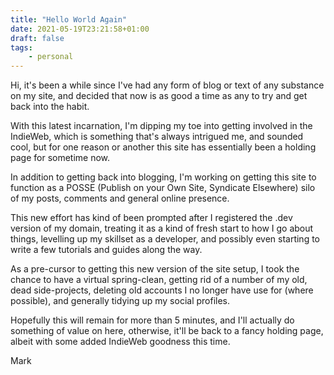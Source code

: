 ```yaml
---
title: "Hello World Again"
date: 2021-05-19T23:21:58+01:00
draft: false
tags: 
    - personal
---
```


Hi, it's been a while since I've had any form of blog or text of any substance on my site, and decided that now is as good a time as any to try and get back into the habit.

With this latest incarnation, I'm dipping my toe into getting involved in the IndieWeb, which is something that's always intrigued me, and sounded cool, but for one reason or another this site has essentially been a holding page for sometime now.

In addition to getting back into blogging, I'm working on getting this site to function as a POSSE (Publish on your Own Site, Syndicate Elsewhere) silo of my posts, comments and general online presence. 

This new effort has kind of been prompted after I registered the .dev version of my domain, treating it as a kind of fresh start to how I go about things, levelling up my skillset as a developer, and possibly even starting to write a few tutorials and guides along the way.

As a pre-cursor to getting this new version of the site setup, I took the chance to have a virtual spring-clean, getting rid of a number of my old, dead side-projects, deleting old accounts I no longer have use for (where possible), and generally tidying up my social profiles.

Hopefully this will remain for more than 5 minutes, and I'll actually do something of value on here, otherwise, it'll be back to a fancy holding page, albeit with some added IndieWeb goodness this time.

Mark
